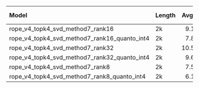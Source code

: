 | Model                                        | Length   |   Avg. |   NarraQA |   Qspr. |   MulF-en |   HpQA |   2WiMQA |   Musq. |   GRpt |   QMSum |   MultiN |   TREC |   TrivQA |   SAMSum |   PsgC |   PsgR-en |   LCC |   RepoB-P |
|:---------------------------------------------|:---------|-------:|----------:|--------:|----------:|-------:|---------:|--------:|-------:|--------:|---------:|-------:|---------:|---------:|-------:|----------:|------:|----------:|
| rope_v4_topk4_svd_method7_rank16             | 2k       |    9.1 |       2.4 |     5.9 |       9.2 |    3.6 |      7.2 |     2.1 |   12.8 |    13.4 |     10.1 |   30   |     17.2 |      9.3 |    3.5 |       3.4 |   8.5 |       7.2 |
| rope_v4_topk4_svd_method7_rank16_quanto_int4 | 2k       |    7.8 |       1.4 |     3.8 |       9.9 |    3.7 |      7.4 |     2.2 |    6.8 |     9.3 |      5.8 |   29   |     16.6 |      8.5 |    1.6 |       1.6 |   9.6 |       8.2 |
| rope_v4_topk4_svd_method7_rank32             | 2k       |   10.5 |       2.7 |     5.6 |      12   |    3.9 |      7.4 |     2.3 |   13.7 |    12.8 |     10.7 |   43.5 |     22.2 |     12.8 |    0.4 |       3.9 |   8.4 |       6.5 |
| rope_v4_topk4_svd_method7_rank32_quanto_int4 | 2k       |    9.6 |       1.5 |     4.5 |      10.9 |    3   |      8   |     2.2 |    8.8 |    10.2 |      5.2 |   44   |     25.4 |      9.9 |    1.1 |       3   |   9.1 |       6.3 |
| rope_v4_topk4_svd_method7_rank8              | 2k       |    7.5 |       2.6 |     5.1 |       8.7 |    3.1 |      6.3 |     2.5 |   12.3 |    12.7 |     11.8 |   14.5 |     10.5 |      9   |    1.7 |       3.4 |   7.8 |       8.1 |
| rope_v4_topk4_svd_method7_rank8_quanto_int4  | 2k       |    6.1 |       1.3 |     3.3 |       9   |    2.9 |      6.1 |     2.2 |    1.6 |     8.7 |      5.7 |   13.5 |     11.8 |      8.4 |    2   |       4.2 |   7.6 |       8.6 |